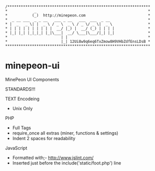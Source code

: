 ```
/****************************************************************
*            _                                                  *
*           (_)  http://minepeon.com                            *
*  _ __ ___  _ _ __   ___ _ __   ___  ___  _ __                 *
* |  _   _ \| |  _ \ / _ \  _ \ / _ \/ _ \|  _ \                *
* | | | | | | | | | |  __/ |_) |  __/ (_) | | | |               *
* |_| |_| |_|_|_| |_|\___|  __/ \___|\___/|_| |_|               *
*                        | |                                    *
*                        |_| 12Ui8w9q6eq6TxZmow8H9VHbZdfEnsLDsB *
*****************************************************************
```
minepeon-ui
===========

MinePeon UI Components


STANDARDS!!!

TEXT Encodeing

* Unix Only

PHP

* Full Tags
* require_once all extras (miner, functions & settings)
* Indent 2 spaces for readability

JavaScript

* Formatted with;- http://www.jslint.com/
* Inserted just before the include('static/foot.php') line
